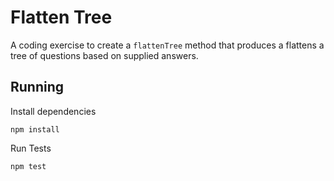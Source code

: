 # Flatten Tree

A coding exercise to create a `flattenTree` method that produces a flattens a
tree of questions based on supplied answers.

## Running

Install dependencies

```
npm install
```

Run Tests

```
npm test
```
